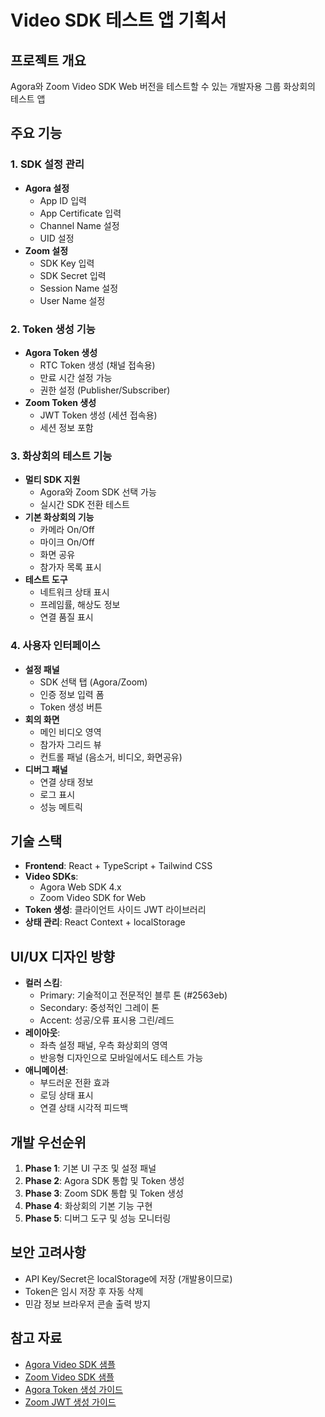 # Video SDK 테스트 앱 기획서

## 프로젝트 개요
Agora와 Zoom Video SDK Web 버전을 테스트할 수 있는 개발자용 그룹 화상회의 테스트 앱

## 주요 기능

### 1. SDK 설정 관리
- **Agora 설정**
  - App ID 입력
  - App Certificate 입력 
  - Channel Name 설정
  - UID 설정
- **Zoom 설정**
  - SDK Key 입력
  - SDK Secret 입력
  - Session Name 설정
  - User Name 설정

### 2. Token 생성 기능
- **Agora Token 생성**
  - RTC Token 생성 (채널 접속용)
  - 만료 시간 설정 가능
  - 권한 설정 (Publisher/Subscriber)
- **Zoom Token 생성**
  - JWT Token 생성 (세션 접속용)
  - 세션 정보 포함

### 3. 화상회의 테스트 기능
- **멀티 SDK 지원**
  - Agora와 Zoom SDK 선택 가능
  - 실시간 SDK 전환 테스트
- **기본 화상회의 기능**
  - 카메라 On/Off
  - 마이크 On/Off
  - 화면 공유
  - 참가자 목록 표시
- **테스트 도구**
  - 네트워크 상태 표시
  - 프레임률, 해상도 정보
  - 연결 품질 표시

### 4. 사용자 인터페이스
- **설정 패널**
  - SDK 선택 탭 (Agora/Zoom)
  - 인증 정보 입력 폼
  - Token 생성 버튼
- **회의 화면**
  - 메인 비디오 영역
  - 참가자 그리드 뷰
  - 컨트롤 패널 (음소거, 비디오, 화면공유)
- **디버그 패널**
  - 연결 상태 정보
  - 로그 표시
  - 성능 메트릭

## 기술 스택
- **Frontend**: React + TypeScript + Tailwind CSS
- **Video SDKs**: 
  - Agora Web SDK 4.x
  - Zoom Video SDK for Web
- **Token 생성**: 클라이언트 사이드 JWT 라이브러리
- **상태 관리**: React Context + localStorage

## UI/UX 디자인 방향
- **컬러 스킴**: 
  - Primary: 기술적이고 전문적인 블루 톤 (#2563eb)
  - Secondary: 중성적인 그레이 톤
  - Accent: 성공/오류 표시용 그린/레드
- **레이아웃**: 
  - 좌측 설정 패널, 우측 화상회의 영역
  - 반응형 디자인으로 모바일에서도 테스트 가능
- **애니메이션**: 
  - 부드러운 전환 효과
  - 로딩 상태 표시
  - 연결 상태 시각적 피드백

## 개발 우선순위
1. **Phase 1**: 기본 UI 구조 및 설정 패널
2. **Phase 2**: Agora SDK 통합 및 Token 생성
3. **Phase 3**: Zoom SDK 통합 및 Token 생성  
4. **Phase 4**: 화상회의 기본 기능 구현
5. **Phase 5**: 디버그 도구 및 성능 모니터링

## 보안 고려사항
- API Key/Secret은 localStorage에 저장 (개발용이므로)
- Token은 임시 저장 후 자동 삭제
- 민감 정보 브라우저 콘솔 출력 방지

## 참고 자료
- [Agora Video SDK 샘플](https://github.com/AgoraIO/video-sdk-samples-js)
- [Zoom Video SDK 샘플](https://github.com/zoom/videosdk-web-sample)
- [Agora Token 생성 가이드](https://docs.agora.io/en/Video/token_server?platform=All%20Platforms)
- [Zoom JWT 생성 가이드](https://marketplace.zoom.us/docs/sdk/video/web)